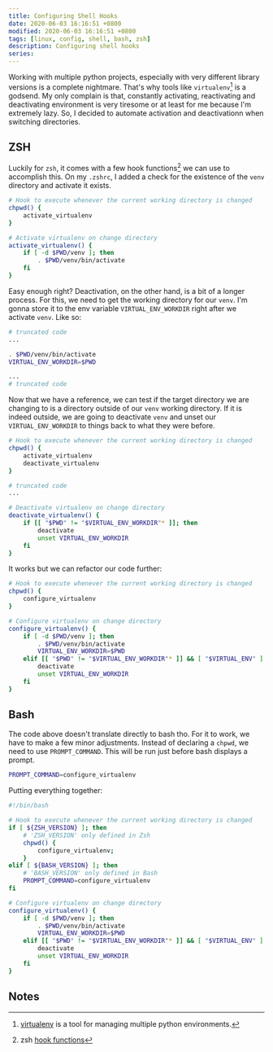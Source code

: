 ```yaml
---
title: Configuring Shell Hooks
date: 2020-06-03 16:16:51 +0800
modified: 2020-06-03 16:16:51 +0800
tags: [linux, config, shell, bash, zsh]
description: Configuring shell hooks
series:
---
```


Working with multiple python projects, especially with very different library versions is a complete nightmare. That's why tools like `virtualenv`[^1] is a godsend. My only complain is that, constantly activating, reactivating and deactivating environment is very tiresome or at least for me because I'm extremely lazy. So, I decided to automate activation and deactivationn when switching directories.

## ZSH

Luckily for `zsh`, it comes with a few hook functions[^2] we can use to accomplish this. On my `.zshrc`, I added a check for the existence of the `venv` directory and activate it exists.

```sh
# Hook to execute whenever the current working directory is changed
chpwd() {
    activate_virtualenv
}

# Activate virtualenv on change directory
activate_virtualenv() {
    if [ -d $PWD/venv ]; then
        . $PWD/venv/bin/activate
    fi
}
```

Easy enough right? Deactivation, on the other hand, is a bit of a longer process. For this, we need to get the working directory for our `venv`. I'm gonna store it to the env variable `VIRTUAL_ENV_WORKDIR` right after we activate `venv`. Like so:

```sh
# truncated code
...

. $PWD/venv/bin/activate
VIRTUAL_ENV_WORKDIR=$PWD

...
# truncated code
```

Now that we have a reference, we can test if the target directory we are changing to is a directory outside of our `venv` working directory. If it is indeed outside, we are going to deactivate `venv` and unset our `VIRTUAL_ENV_WORKDIR` to things back to what they were before.

```sh
# Hook to execute whenever the current working directory is changed
chpwd() {
    activate_virtualenv
    deactivate_virtualenv
}

# truncated code
...

# Deactivate virtualenv on change directory
deactivate_virtualenv() {
    if [[ "$PWD" != "$VIRTUAL_ENV_WORKDIR"* ]]; then
        deactivate
        unset VIRTUAL_ENV_WORKDIR
    fi
}
```

It works but we can refactor our code further:

```sh
# Hook to execute whenever the current working directory is changed
chpwd() {
    configure_virtualenv
}

# Configure virtualenv on change directory
configure_virtualenv() {
    if [ -d $PWD/venv ]; then
        . $PWD/venv/bin/activate
        VIRTUAL_ENV_WORKDIR=$PWD
    elif [[ "$PWD" != "$VIRTUAL_ENV_WORKDIR"* ]] && [ "$VIRTUAL_ENV" ]; then
        deactivate
        unset VIRTUAL_ENV_WORKDIR
    fi
}
```

## Bash

The code above doesn't translate directly to bash tho. For it to work, we have to make a few minor adjustments. Instead of declaring a `chpwd`, we need to use `PROMPT_COMMAND`. This will be run just before bash displays a prompt.

```sh
PROMPT_COMMAND=configure_virtualenv
```

Putting everything together:

```sh
#!/bin/bash

# Hook to execute whenever the current working directory is changed
if [ ${ZSH_VERSION} ]; then
    # 'ZSH_VERSION' only defined in Zsh
    chpwd() {
        configure_virtualenv;
    }
elif [ ${BASH_VERSION} ]; then
    # 'BASH_VERSION' only defined in Bash
    PROMPT_COMMAND=configure_virtualenv
fi

# Configure virtualenv on change directory
configure_virtualenv() {
    if [ -d $PWD/venv ]; then
        . $PWD/venv/bin/activate
        VIRTUAL_ENV_WORKDIR=$PWD
    elif [[ "$PWD" != "$VIRTUAL_ENV_WORKDIR"* ]] && [ "$VIRTUAL_ENV" ]; then
        deactivate
        unset VIRTUAL_ENV_WORKDIR
    fi
}
```

## Notes
[^1]: [virtualenv](https://pypi.org/project/virtualenv/) is a tool for managing multiple python environments.
[^2]: zsh [hook functions](http://zsh.sourceforge.net/Doc/Release/Functions.html#Hook-Functions)

